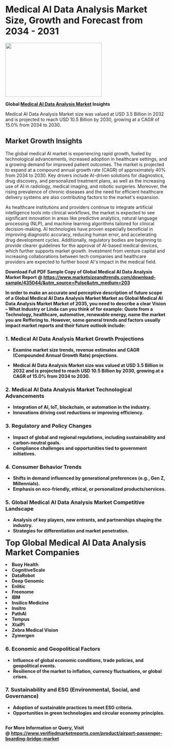 <H1>Medical AI Data Analysis Market Size, Growth and Forecast from 2034 - 2031</H1><img class="aligncenter size-medium wp-image-584254" src="https://thirdeyenews.in/wp-content/uploads/2034/09/Global-Market-Research-300x168.jpeg" alt="" width="300" height="168" /><p><strong>Global&nbsp;<a href="https://www.marketsizeandtrends.com/download-sample/435044/&amp;utm_source=Pulse&amp;utm_medium=203">Medical AI Data Analysis Market</a> Insights</strong></p><p>Medical AI Data Analysis Market size was valued at USD 3.5 Billion in 2032 and is projected to reach USD 10.5 Billion by 2030, growing at a CAGR of 15.0% from 2034 to 2030.</p><p><h2>Market Growth Insights</h2> <p>The global medical AI market is experiencing rapid growth, fueled by technological advancements, increased adoption in healthcare settings, and a growing demand for improved patient outcomes. The market is projected to expand at a compound annual growth rate (CAGR) of approximately 40% from 2034 to 2030. Key drivers include AI-driven solutions for diagnostics, drug discovery, and personalized treatment plans, as well as the increasing use of AI in radiology, medical imaging, and robotic surgeries. Moreover, the rising prevalence of chronic diseases and the need for efficient healthcare delivery systems are also contributing factors to the market's expansion.</p> <p><strong></strong></p> <p>As healthcare institutions and providers continue to integrate artificial intelligence tools into clinical workflows, the market is expected to see significant innovation in areas like predictive analytics, natural language processing (NLP), and machine learning algorithms tailored for clinical decision-making. AI technologies have proven especially beneficial in improving diagnostic accuracy, reducing human error, and accelerating drug development cycles. Additionally, regulatory bodies are beginning to provide clearer guidelines for the approval of AI-based medical devices, which further supports market growth. Investment from venture capital and increasing collaborations between tech companies and healthcare providers are expected to further boost AI's impact in the medical field.</p> <p><strong></p><p><span class=""><strong>Download Full PDF Sample Copy of Global Medical AI Data Analysis Market Report</strong> @ <a href="https://www.marketsizeandtrends.com/download-sample/435044/&amp;utm_source=Pulse&amp;utm_medium=203" target="_blank">https://www.marketsizeandtrends.com/download-sample/435044/&amp;utm_source=Pulse&amp;utm_medium=203</a></span></p><p>In order to make an accurate and perceptive description of future scope of a Global&nbsp;Medical AI Data Analysis Market Market as Global&nbsp;Medical AI Data Analysis Market Market of 2035, you need to describe a clear Vision &ndash; What Industry or Linda can you think of for example: Quote from a Technology, healthcare, automotive, renewable energy, name the market you are Reffering to. However, some general trends and factors usually impact market reports and their future outlook include:</p><h3>1.&nbsp;<strong>Medical AI Data Analysis Market Growth Projections</strong></h3><ul><li>Examine market size trends, revenue estimates and CAGR (Compounded Annual Growth Rate) projections.</li><li><p>Medical AI Data Analysis Market size was valued at USD 3.5 Billion in 2032 and is projected to reach USD 10.5 Billion by 2030, growing at a CAGR of 15.0% from 2034 to 2030.</p></li></ul><h3>2.&nbsp;<strong>Medical AI Data Analysis Market Technological Advancements</strong></h3><ul><li>Integration of AI, IoT, blockchain, or automation in the industry.</li><li>Innovations driving cost reductions or improving efficiency.</li></ul><h3>3.&nbsp;<strong>Regulatory and Policy Changes</strong></h3><ul><li>Impact of global and regional regulations, including sustainability and carbon-neutral goals.</li><li>Compliance challenges and opportunities tied to government initiatives.</li></ul><h3>4.&nbsp;<strong>Consumer Behavior Trends</strong></h3><ul><li>Shifts in demand influenced by generational preferences (e.g., Gen Z, Millennials).</li><li>Emphasis on eco-friendly, ethical, or personalized products/services.</li></ul><h3>5.&nbsp;<strong>Global Medical AI Data Analysis Market Competitive Landscape</strong></h3><ul><li>Analysis of key players, new entrants, and partnerships shaping the industry.</li><li>Strategies for differentiation and market penetration.</li></ul><p data-pm-slice="1 1 []"><span style="color: inherit; font-family: inherit; font-size: 25px;">Top Global Medical AI Data Analysis Market Companies</span></p><div class="" data-test-id=""><p><li>Buoy Health</li><li> CognitiveScale</li><li> DataRobot</li><li> Deep Genomic</li><li> Enlitic</li><li> Freenome</li><li> IBM</li><li> Insilico Medicine</li><li> Insitro</li><li> PathAI</li><li> Tempus</li><li> XtalPi</li><li> Zebra Medical Vision</li><li> Zymergen</li></p></div><h3>6.&nbsp;<strong>Economic and Geopolitical Factors</strong></h3><ul><li>Influence of global economic conditions, trade policies, and geopolitical events.</li><li>Resilience of the market to inflation, currency fluctuations, or global crises.</li></ul><h3>7.&nbsp;<strong>Sustainability and ESG (Environmental, Social, and Governance)</strong></h3><ul><li>Adoption of sustainable practices to meet ESG criteria.</li><li>Opportunities in green technologies and circular economy principles.</li></ul><h2><strong style="font-size: 14px;">For More Information or Query, Visit @&nbsp;</strong><a style="background-color: #ffffff; font-size: 14px;" href="https://www.marketsizeandtrends.com/report/medical-ai-data-analysis-market/" target="_blank">https://www.verifiedmarketreports.com/product/airport-passenger-boarding-bridge-market</a></h2>

